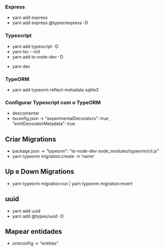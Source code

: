 ### Express

- yarn add express
- yarn add express @types/express -D

### Typescript

- yarn add typescript -D
- yarn tsc --init
- yarn add ts-node-dev -D
<!-- Criar script no package -->
- yarn dev

### TypeORM

- yarn add typeorm reflect-metadata sqlite3
<!-- Criar ormconfig.json na raiz do projeto -->

### Configurar Typescript com o TypeORM

- descomentar
- tsconfig.json -> "experimentalDecorators": true , "emitDecoratorMetadata": true

## Criar Migrations

- package.json -> "typeorm": "ts-node-dev node_modules/typeorm/cli.js"
- yarn typeorm migration:create -n 'name'

## Up e Down Migrations

- yarn typeorm migration:run | yarn typeorm migration:revert

## uuid

- yarn add uuid
- yarn add @types/uuid -D

## Mapear entidades

- ormconfig -> "entities"
